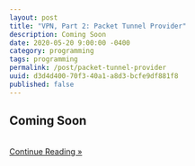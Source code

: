 ```yaml
---
layout: post
title: "VPN, Part 2: Packet Tunnel Provider"
description: Coming Soon
date: 2020-05-20 9:00:00 -0400
category: programming
tags: programming
permalink: /post/packet-tunnel-provider
uuid: d3d4d400-70f3-40a1-a8d3-bcfe9df881f8
published: false
---
```


<!-- {% include ad-hor.html %} -->

## Coming Soon


<!-- TBD: Connection to server (we need to define a protocol for authorization) -->
<!-- TBD: here is how to pass password using App Groups and shared Keychain -->




<br/>

<div class="Any-vertInsets">
<a href="{{ site.url }}/post/vpn-server">
  <div class="PrimaryButton">
    Continue Reading »
  </div>
</a>
</div>
